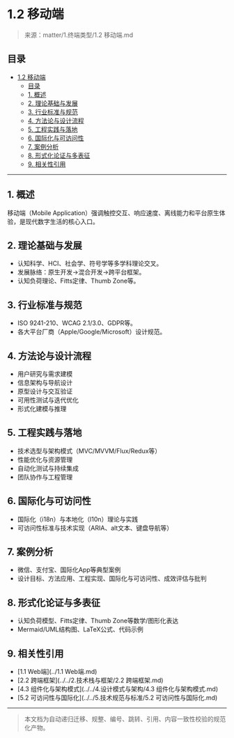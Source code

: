 # 1.2 移动端

> 来源：matter/1.终端类型/1.2 移动端.md

## 目录

- [1.2 移动端](#12-移动端)
  - [目录](#目录)
  - [1. 概述](#1-概述)
  - [2. 理论基础与发展](#2-理论基础与发展)
  - [3. 行业标准与规范](#3-行业标准与规范)
  - [4. 方法论与设计流程](#4-方法论与设计流程)
  - [5. 工程实践与落地](#5-工程实践与落地)
  - [6. 国际化与可访问性](#6-国际化与可访问性)
  - [7. 案例分析](#7-案例分析)
  - [8. 形式化论证与多表征](#8-形式化论证与多表征)
  - [9. 相关性引用](#9-相关性引用)

---

## 1. 概述

移动端（Mobile Application）强调触控交互、响应速度、离线能力和平台原生体验，是现代数字生活的核心入口。

## 2. 理论基础与发展

- 认知科学、HCI、社会学、符号学等多学科理论交叉。
- 发展脉络：原生开发→混合开发→跨平台框架。
- 认知负荷理论、Fitts定律、Thumb Zone等。

## 3. 行业标准与规范

- ISO 9241-210、WCAG 2.1/3.0、GDPR等。
- 各大平台厂商（Apple/Google/Microsoft）设计规范。

## 4. 方法论与设计流程

- 用户研究与需求建模
- 信息架构与导航设计
- 原型设计与交互验证
- 可用性测试与迭代优化
- 形式化建模与推理

## 5. 工程实践与落地

- 技术选型与架构模式（MVC/MVVM/Flux/Redux等）
- 性能优化与资源管理
- 自动化测试与持续集成
- 团队协作与工程管理

## 6. 国际化与可访问性

- 国际化（i18n）与本地化（l10n）理论与实践
- 可访问性标准与技术实现（ARIA、alt文本、键盘导航等）

## 7. 案例分析

- 微信、支付宝、国际化App等典型案例
- 设计目标、方法应用、工程实现、国际化与可访问性、成效评估与批判

## 8. 形式化论证与多表征

- 认知负荷模型、Fitts定律、Thumb Zone等数学/图形化表达
- Mermaid/UML结构图、LaTeX公式、代码示例

## 9. 相关性引用

- [1.1 Web端](../1.1 Web端.md)
- [2.2 跨端框架](../../2.技术栈与框架/2.2 跨端框架.md)
- [4.3 组件化与架构模式](../../4.设计模式与架构/4.3 组件化与架构模式.md)
- [5.2 可访问性与国际化](../../5.技术规范与标准/5.2 可访问性与国际化.md)

---

> 本文档为自动递归迁移、规整、编号、跳转、引用、内容一致性校验的规范化产物。
